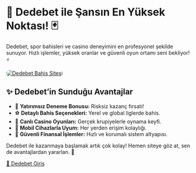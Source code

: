 <h1>🎯 Dedebet ile Şansın En Yüksek Noktası! 🃏</h1>
<p>Dedebet, spor bahisleri ve casino deneyimini en profesyonel şekilde sunuyor. Hızlı işlemler, yüksek oranlar ve güvenli oyun ortamı seni bekliyor! ⚡</p>
<a href="https://cutt.ly/Dedebet2025-giris" title="Dedebet Giriş">
    <img src="https://i.ibb.co/5K7Ks6w/zzzz3.gif" alt="Dedebet Bahis Sitesi" style="max-width:100%; height:auto; border-radius:8px;">
</a>
<h2>✨ Dedebet’in Sunduğu Avantajlar</h2>
<ul>
    <li>🎁 <strong>Yatırımsız Deneme Bonusu:</strong> Risksiz kazanç fırsatı!</li>
    <li>⚽ <strong>Detaylı Bahis Seçenekleri:</strong> Yerel ve global liglerde bahis.</li>
    <li>🎲 <strong>Canlı Casino Oyunları:</strong> Gerçek krupiyelerle oynama keyfi.</li>
    <li>📱 <strong>Mobil Cihazlarla Uyum:</strong> Her yerden erişim kolaylığı.</li>
    <li>🔐 <strong>Güvenli Finansal İşlemler:</strong> Hızlı ve korumalı sistem altyapısı.</li>
</ul>
<p>Dedebet ile kazanmaya başlamak artık çok kolay! Hemen siteye göz at, sen de avantajlardan yararlan. 🎁</p>
<a href="https://cutt.ly/Dedebet2025-giris" class="join-button">🔗 Dedebet Giriş</a>

